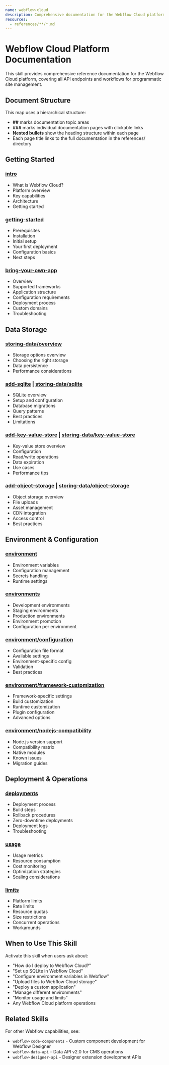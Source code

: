```yaml
---
name: webflow-cloud
description: Comprehensive documentation for the Webflow Cloud platform. Use this skill when users ask about Webflow authentication, site management, pages, CMS collections, forms, assets, webhooks, publishing, or any Webflow Cloud API operations.
resources:
  - references/**/*.md
---
```


# Webflow Cloud Platform Documentation

This skill provides comprehensive reference documentation for the Webflow Cloud platform, covering all API endpoints and workflows for programmatic site management.

## Document Structure

This map uses a hierarchical structure:

* **##** marks documentation topic areas
* **###** marks individual documentation pages with clickable links
* **Nested bullets** show the heading structure within each page
* Each page title links to the full documentation in the references/ directory

## Getting Started

### [intro](references/intro.md)

* What is Webflow Cloud?
* Platform overview
* Key capabilities
* Architecture
* Getting started

### [getting-started](references/getting-started.md)

* Prerequisites
* Installation
* Initial setup
* Your first deployment
* Configuration basics
* Next steps

### [bring-your-own-app](references/bring-your-own-app.md)

* Overview
* Supported frameworks
* Application structure
* Configuration requirements
* Deployment process
* Custom domains
* Troubleshooting

## Data Storage

### [storing-data/overview](references/storing-data/overview.md)

* Storage options overview
* Choosing the right storage
* Data persistence
* Performance considerations

### [add-sqlite](references/add-sqlite.md) | [storing-data/sqlite](references/storing-data/sqlite.md)

* SQLite overview
* Setup and configuration
* Database migrations
* Query patterns
* Best practices
* Limitations

### [add-key-value-store](references/add-key-value-store.md) | [storing-data/key-value-store](references/storing-data/key-value-store.md)

* Key-value store overview
* Configuration
* Read/write operations
* Data expiration
* Use cases
* Performance tips

### [add-object-storage](references/add-object-storage.md) | [storing-data/object-storage](references/storing-data/object-storage.md)

* Object storage overview
* File uploads
* Asset management
* CDN integration
* Access control
* Best practices

## Environment & Configuration

### [environment](references/environment.md)

* Environment variables
* Configuration management
* Secrets handling
* Runtime settings

### [environments](references/environments.md)

* Development environments
* Staging environments
* Production environments
* Environment promotion
* Configuration per environment

### [environment/configuration](references/environment/configuration.md)

* Configuration file format
* Available settings
* Environment-specific config
* Validation
* Best practices

### [environment/framework-customization](references/environment/framework-customization.md)

* Framework-specific settings
* Build customization
* Runtime customization
* Plugin configuration
* Advanced options

### [environment/nodejs-compatibility](references/environment/nodejs-compatibility.md)

* Node.js version support
* Compatibility matrix
* Native modules
* Known issues
* Migration guides

## Deployment & Operations

### [deployments](references/deployments.md)

* Deployment process
* Build steps
* Rollback procedures
* Zero-downtime deployments
* Deployment logs
* Troubleshooting

### [usage](references/usage.md)

* Usage metrics
* Resource consumption
* Cost monitoring
* Optimization strategies
* Scaling considerations

### [limits](references/limits.md)

* Platform limits
* Rate limits
* Resource quotas
* Size restrictions
* Concurrent operations
* Workarounds

## When to Use This Skill

Activate this skill when users ask about:
- "How do I deploy to Webflow Cloud?"
- "Set up SQLite in Webflow Cloud"
- "Configure environment variables in Webflow"
- "Upload files to Webflow Cloud storage"
- "Deploy a custom application"
- "Manage different environments"
- "Monitor usage and limits"
- Any Webflow Cloud platform operations

## Related Skills

For other Webflow capabilities, see:
- `webflow-code-components` - Custom component development for Webflow Designer
- `webflow-data-api` - Data API v2.0 for CMS operations
- `webflow-designer-api` - Designer extension development APIs
